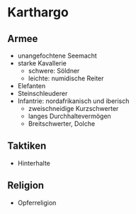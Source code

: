 # Karthargo

## Armee

* unangefochtene Seemacht
* starke Kavallerie
    * schwere: Söldner
    * leichte: numidische Reiter
* Elefanten
* Steinschleuderer
* Infantrie: nordafrikanisch und iberisch
    * zweischneidige Kurzschwerter
    * langes Durchhaltevermögen
    * Breitschwerter, Dolche

## Taktiken

* Hinterhalte

## Religion
* Opferreligion
